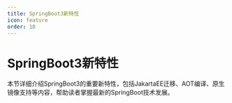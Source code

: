 ```yaml
---
title: SpringBoot3新特性
icon: feature
order: 10
---
```


# SpringBoot3新特性

本节详细介绍SpringBoot3的重要新特性，包括JakartaEE迁移、AOT编译、原生镜像支持等内容，帮助读者掌握最新的SpringBoot技术发展。
